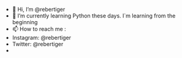 - 👋 Hi, I’m @rebertiger
- 🌱 I’m currently learning Python these days. I`m learning from the beginning
- 📫 How to reach me :
- Instagram: @rebertiger
- Twitter: @rebertiger
- 
